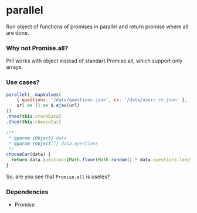 # parallel
Run object of functions of promises in parallel and return promise where all are done.

### Why not Promise.all?
Prll works with object instead of standart Promise.all, which support only arrays.

### Use cases?
```js
parallel(_.mapValues(
    { questions: '/data/questions.json', cv: '/data/user/_cv.json' },
    url => () => $.ajax(url)
))
.then(this.storeData)
.then(this.chooseCar)
```

```js
/**
 * @param {Object} data
 * @param {Object[]} data.questions
 */
chooseCar(data) {
  return data.questions[Math.floor(Math.random() * data.questions.length)];
}
```

So, are you see that `Promise.all` is useles?

### Dependencies
* Promise
